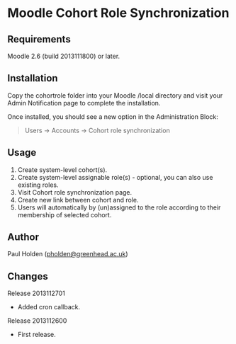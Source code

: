 Moodle Cohort Role Synchronization
==================================

Requirements
------------
Moodle 2.6 (build 2013111800) or later.

Installation
------------
Copy the cohortrole folder into your Moodle /local directory and visit your Admin Notification page to complete the installation.

Once installed, you should see a new option in the Administration Block:

> Users -> Accounts -> Cohort role synchronization

Usage
-----
1. Create system-level cohort(s).
2. Create system-level assignable role(s) - optional, you can also use existing roles.
3. Visit Cohort role synchronization page.
4. Create new link between cohort and role.
5. Users will automatically by (un)assigned to the role according to their membership of selected cohort.

Author
------
Paul Holden (pholden@greenhead.ac.uk)

Changes
-------
Release 2013112701
- Added cron callback.

Release 2013112600
- First release.
